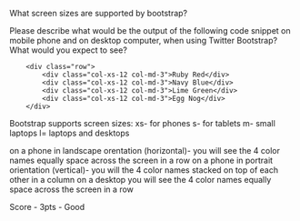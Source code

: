 What screen sizes are supported by bootstrap?

Please describe what would be the output of the following code snippet on mobile phone and on desktop computer, when using Twitter Bootstrap?  What would you expect to see?

```
    <div class="row">
        <div class="col-xs-12 col-md-3">Ruby Red</div>
        <div class="col-xs-12 col-md-3">Navy Blue</div>
        <div class="col-xs-12 col-md-3">Lime Green</div>
        <div class="col-xs-12 col-md-3">Egg Nog</div>
    </div>
```

Bootstrap supports screen sizes:
xs- for phones
s- for tablets
m- small laptops
l= laptops and desktops

on a phone in landscape orentation (horizontal)- you will see the 4 color names equally space across the screen in a row
on a phone in portrait orientation (vertical)- you will the 4 color names stacked on top of each other in a column
on a desktop you will see the 4 color names equally space across the screen in a row

Score - 3pts - Good